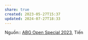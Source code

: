 ```yaml
---
share: true
created: 2023-05-27T15:37
updated: 2024-07-27T18:33
---
```

Nguồn:: [ABG Open Special 2023](ABG%20Open%20Special%202023.md), Tiến
